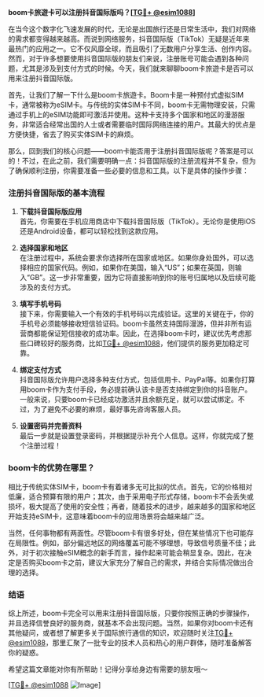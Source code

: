 **boom卡旅遊卡可以注册抖音国际版吗？[[TG💪+ @esim1088](https://t.me/s/esim1088)]**

在当今这个数字化飞速发展的时代，无论是出国旅行还是日常生活中，我们对网络的需求都变得越来越高。而说到网络服务，抖音国际版（TikTok）无疑是近年来最热门的应用之一。它不仅风靡全球，而且吸引了无数用户分享生活、创作内容。然而，对于许多想要使用抖音国际版的朋友们来说，注册账号可能会遇到各种问题，尤其是涉及到支付方式的时候。今天，我们就来聊聊boom卡旅遊卡是否可以用来注册抖音国际版。

首先，让我们了解一下什么是boom卡旅遊卡。Boom卡是一种预付式虚拟SIM卡，通常被称为eSIM卡。与传统的实体SIM卡不同，boom卡无需物理安装，只需通过手机上的eSIM功能即可激活并使用。这种卡支持多个国家和地区的漫游服务，非常适合经常出国的人士或者需要临时国际网络连接的用户。其最大的优点是方便快捷，省去了购买实体SIM卡的麻烦。

那么，回到我们的核心问题——boom卡能否用于注册抖音国际版呢？答案是可以的！不过，在此之前，我们需要明确一点：抖音国际版的注册流程并不复杂，但为了确保顺利注册，你需要准备一些必要的信息和工具。以下是具体的操作步骤：

### 注册抖音国际版的基本流程

1. **下载抖音国际版应用**  
   首先，你需要在手机应用商店中下载抖音国际版（TikTok）。无论你是使用iOS还是Android设备，都可以轻松找到这款应用。

2. **选择国家和地区**  
   在注册过程中，系统会要求你选择所在国家或地区。如果你身处国外，可以选择相应的国家代码。例如，如果你在美国，输入“US”；如果在英国，则输入“GB”。这一步非常重要，因为它将直接影响到你的账号归属地以及后续可能涉及的支付方式。

3. **填写手机号码**  
   接下来，你需要输入一个有效的手机号码以完成验证。这里的关键在于，你的手机号必须能够接收短信验证码。boom卡虽然支持国际漫游，但并非所有运营商都能保证短信接收的成功率。因此，在选择boom卡时，建议优先考虑那些口碑较好的服务商，比如[TG💪+ @esim1088](https://t.me/s/esim1088)，他们提供的服务更加稳定可靠。

4. **绑定支付方式**  
   抖音国际版允许用户选择多种支付方式，包括信用卡、PayPal等。如果你打算用boom卡作为支付手段，务必提前确认该卡是否支持绑定到你的抖音账户。一般来说，只要boom卡已经成功激活并且余额充足，就可以尝试绑定。不过，为了避免不必要的麻烦，最好事先咨询客服人员。

5. **设置密码并完善资料**  
   最后一步就是设置登录密码，并根据提示补充个人信息。这样，你就完成了整个注册过程！

### boom卡的优势在哪里？

相比于传统实体SIM卡，boom卡有着诸多无可比拟的优点。首先，它的价格相对低廉，适合预算有限的用户；其次，由于采用电子形式存储，boom卡不会丢失或损坏，极大提高了使用的安全性；再者，随着技术的进步，越来越多的国家和地区开始支持eSIM卡，这意味着boom卡的应用场景将会越来越广泛。

当然，任何事物都有两面性。尽管boom卡有很多好处，但在某些情况下也可能存在局限性。例如，部分偏远地区的网络覆盖可能不够理想，导致信号质量不佳；此外，对于初次接触eSIM概念的新手而言，操作起来可能会稍显复杂。因此，在决定是否购买boom卡之前，建议大家充分了解自己的需求，并结合实际情况做出合理的选择。

### 结语

综上所述，boom卡完全可以用来注册抖音国际版，只要你按照正确的步骤操作，并且选择信誉良好的服务商，就基本不会出现问题。当然，如果你对boom卡还有其他疑问，或者想了解更多关于国际旅行通信的知识，欢迎随时关注[TG💪+ @esim1088](https://t.me/s/esim1088)，那里汇聚了一批专业的技术人员和热心的用户群体，随时准备解答你的疑惑。

希望这篇文章能对你有所帮助！记得分享给身边有需要的朋友哦～  

[[TG💪+ @esim1088](https://t.me/s/esim1088) ![Image](https://i.postimg.cc/4NQfJmqS/Snipaste-2025-05-13-00-14-12.png)]